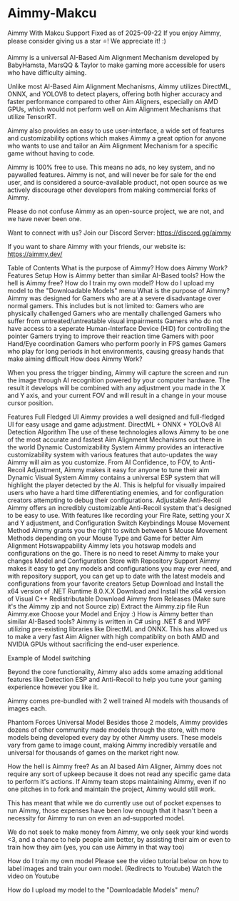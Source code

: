 # Aimmy-Makcu
Aimmy With Makcu Support Fixed as of 2025-09-22
If you enjoy Aimmy, please consider giving us a star ⭐! We appreciate it! :)



Aimmy is a universal AI-Based Aim Alignment Mechanism developed by BabyHamsta, MarsQQ & Taylor to make gaming more accessible for users who have difficulty aiming.

Unlike most AI-Based Aim Alignment Mechanisms, Aimmy utilizes DirectML, ONNX, and YOLOV8 to detect players, offering both higher accuracy and faster performance compared to other Aim Aligners, especially on AMD GPUs, which would not perform well on Aim Alignment Mechanisms that utilize TensorRT.

Aimmy also provides an easy to use user-interface, a wide set of features and customizability options which makes Aimmy a great option for anyone who wants to use and tailor an Aim Alignment Mechanism for a specific game without having to code.

Aimmy is 100% free to use. This means no ads, no key system, and no paywalled features. Aimmy is not, and will never be for sale for the end user, and is considered a source-available product, not open source as we actively discourage other developers from making commercial forks of Aimmy.

Please do not confuse Aimmy as an open-source project, we are not, and we have never been one.

Want to connect with us? Join our Discord Server: https://discord.gg/aimmy

If you want to share Aimmy with your friends, our website is: https://aimmy.dev/

Table of Contents
What is the purpose of Aimmy?
How does Aimmy Work?
Features
Setup
How is Aimmy better than similar AI-Based tools?
How the hell is Aimmy free?
How do I train my own model?
How do I upload my model to the "Downloadable Models" menu
What is the purpose of Aimmy?
Aimmy was designed for Gamers who are at a severe disadvantage over normal gamers.
This includes but is not limited to:
Gamers who are physically challenged
Gamers who are mentally challenged
Gamers who suffer from untreated/untreatable visual impairments
Gamers who do not have access to a seperate Human-Interface Device (HID) for controlling the pointer
Gamers trying to improve their reaction time
Gamers with poor Hand/Eye coordination
Gamers who perform poorly in FPS games
Gamers who play for long periods in hot environments, causing greasy hands that make aiming difficult
How does Aimmy Work?

When you press the trigger binding, Aimmy will capture the screen and run the image through AI recognition powered by your computer hardware. The result it develops will be combined with any adjustment you made in the X and Y axis, and your current FOV and will result in a change in your mouse cursor position.

Features
Full Fledged UI
Aimmy provides a well designed and full-fledged UI for easy usage and game adjustment.
DirectML + ONNX + YOLOv8 AI Detection Algorithm
The use of these technologies allows Aimmy to be one of the most accurate and fastest Aim Alignment Mechanisms out there in the world
Dynamic Customizability System
Aimmy provides an interactive customizability system with various features that auto-updates the way Aimmy will aim as you customize. From AI Confidence, to FOV, to Anti-Recoil Adjustment, Aimmy makes it easy for anyone to tune their aim
Dynamic Visual System
Aimmy contains a universal ESP system that will highlight the player detected by the AI. This is helpful for visually impaired users who have a hard time differentiating enemies, and for configuration creators attempting to debug their configurations.
Adjustable Anti-Recoil
Aimmy offers an incredibly customizable Anti-Recoil system that's designed to be easy to use. With features like recording your Fire Rate, setting your X and Y adjustment, and Configuration Switch Keybindings
Mouse Movement Method
Aimmy grants you the right to switch between 5 Mouse Movement Methods depending on your Mouse Type and Game for better Aim Alignment
Hotswappability
Aimmy lets you hotswap models and configurations on the go. There is no need to reset Aimmy to make your changes
Model and Configuration Store with Repository Support
Aimmy makes it easy to get any models and configurations you may ever need, and with repository support, you can get up to date with the latest models and configurations from your favorite creators
Setup
Download and Install the x64 version of .NET Runtime 8.0.X.X
Download and Install the x64 version of Visual C++ Redistributable
Download Aimmy from Releases (Make sure it's the Aimmy zip and not Source zip)
Extract the Aimmy.zip file
Run Aimmy.exe
Choose your Model and Enjoy :)
How is Aimmy better than similar AI-Based tools?
Aimmy is written in C# using .NET 8 and WPF utilizing pre-existing libraries like DirectML and ONNX. This has allowed us to make a very fast Aim Aligner with high compatiblity on both AMD and NVIDIA GPUs without sacrificing the end-user experience.

Example of Model switching

Beyond the core functionality, Aimmy also adds some amazing additional features like Detection ESP and Anti-Recoil to help you tune your gaming experience however you like it.

Aimmy comes pre-bundled with 2 well trained AI models with thousands of images each.

Phantom Forces
Universal Model
Besides those 2 models, Aimmy provides dozens of other community made models through the store, with more models being developed every day by other Aimmy users. These models vary from game to image count, making Aimmy incredibly versatile and universal for thousands of games on the market right now.

How the hell is Aimmy free?
As an AI based Aim Aligner, Aimmy does not require any sort of upkeep because it does not read any specific game data to perform it's actions. If Aimmy team stops maintaining Aimmy, even if no one pitches in to fork and maintain the project, Aimmy would still work.

This has meant that while we do currently use out of pocket expenses to run Aimmy, those expenses have been low enough that it hasn't been a necessity for Aimmy to run on even an ad-supported model.

We do not seek to make money from Aimmy, we only seek your kind words <3, and a chance to help people aim better, by assisting their aim or even to train how they aim (yes, you can use Aimmy in that way too)

How do I train my own model
Please see the video tutorial below on how to label images and train your own model. (Redirects to Youtube) Watch the video on Youtube

How do I upload my model to the "Downloadable Models" menu?
